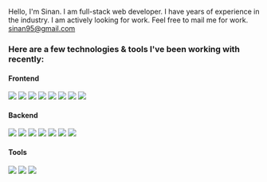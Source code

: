Hello, I'm Sinan. I am full-stack web developer. I have years of experience in the industry. I am actively looking for work. Feel free to mail me for work. sinan95@gmail.com

### Here are a few technologies & tools I've been working with recently:

#### Frontend

![](https://img.shields.io/badge/Code-React-informational?style=flat&logo=React&logoColor=white&color=2bbc8a)
![](https://img.shields.io/badge/Code-Redux-informational?style=flat&logo=Redux&logoColor=white&color=2bbc8a)
![](https://img.shields.io/badge/Code-Typescript-informational?style=flat&logo=Typescript&logoColor=white&color=2bbc8a)
![](https://img.shields.io/badge/Code-StyledComponents-informational?style=flat&logo=styled-components&logoColor=white&color=2bbc8a)
![](https://img.shields.io/badge/Code-HTML5-informational?style=flat&logo=HTML5&logoColor=white&color=2bbc8a)
![](https://img.shields.io/badge/Code-CSS3-informational?style=flat&logo=CSS3&logoColor=white&color=2bbc8a)
![](https://img.shields.io/badge/Code-Bootstrap-informational?style=flat&logo=Bootstrap&logoColor=white&color=2bbc8a)
![](https://img.shields.io/badge/Code-MaterialUI-informational?style=flat&logo=Material-UI&logoColor=white&color=2bbc8a)

#### Backend

![](https://img.shields.io/badge/Code-NodeJS-informational?style=flat&logo=Node.js&logoColor=white&color=2bbc8a)
![](https://img.shields.io/badge/Code-ExpressJS-informational?style=flat&logo=Express&logoColor=white&color=2bbc8a)
![](https://img.shields.io/badge/Code-GraphQL-informational?style=flat&logo=GraphQL&logoColor=white&color=2bbc8a)
![](https://img.shields.io/badge/Code-Apollo-informational?style=flat&logo=Apollo-GraphQL&logoColor=white&color=2bbc8a)
![](https://img.shields.io/badge/Code-MongoDB-informational?style=flat&logo=MongoDB&logoColor=white&color=2bbc8a)
![](https://img.shields.io/badge/Code-PosgreSQL-informational?style=flat&logo=PostgreSQL&logoColor=white&color=2bbc8a)
![](https://img.shields.io/badge/Code-JWT-informational?style=flat&logo=JSON-Web-Tokens&logoColor=white&color=2bbc8a)

#### Tools

![](https://img.shields.io/badge/Tool-AdobeXD-informational?style=flat&logo=Adobe-XD&logoColor=white&color=2bbc8a)
![](https://img.shields.io/badge/Tool-VSCode-informational?style=flat&logo=Visual-Studio-Code&logoColor=white&color=2bbc8a)
![](https://img.shields.io/badge/Tool-NPM-informational?style=flat&logo=NPM&logoColor=white&color=2bbc8a)


<!--
**sinansubasi95/sinansubasi95** is a ✨ _special_ ✨ repository because its `README.md` (this file) appears on your GitHub profile.

Here are some ideas to get you started:

- 🔭 I’m currently working on ...
- 🌱 I’m currently learning ...
- 👯 I’m looking to collaborate on ...
- 🤔 I’m looking for help with ...
- 💬 Ask me about ...
- 📫 How to reach me: ...
- 😄 Pronouns: ...
- ⚡ Fun fact: ...
-->
